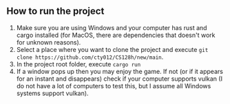 ## How to run the project
1. Make sure you are using Windows and your computer has rust and cargo installed (for MacOS, there are dependencies that doesn't work for unknown reasons).
2. Select a place where you want to clone the project and execute `git clone https://github.com/cty012/CS128h/new/main`.
4. In the project root folder, execute `cargo run`
5. If a window pops up then you may enjoy the game. If not (or if it appears for an instant and disappears) check if your computer supports vulkan (I do not have a lot of computers to test this, but I assume all Windows systems support vulkan).

